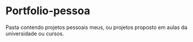 # Portfolio-pessoa
Pasta contendo projetos pessoais meus, ou projetos proposto em aulas da universidade ou cursos. 
